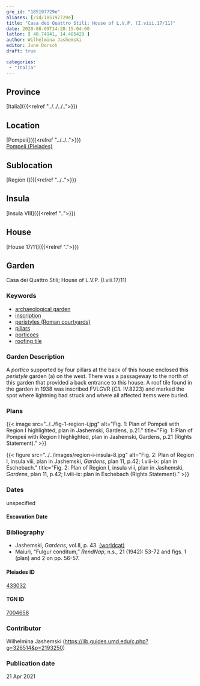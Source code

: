 ```yaml
---
gre_id: "185197729e"
aliases: [/id/185197729e]
title: "Casa dei Quattro Stili; House of L.V.P. (I.viii.17/11)"
date: 2020-08-09T14:28:15-04:00
latlon: [ 40.74941, 14.485429 ]
author: Wilhelmina Jashemski
editor: June Dorsch
draft: true

categories:
 - "Italia"
---
```


## Province

[Italia]({{<relref "../../../..">}})

## Location

[Pompeii]({{<relref "../../..">}}) \
[Pompeii (Pleiades)](https://pleiades.stoa.org/places/433032)

## Sublocation

[Region I]({{<relref "../..">}})

<!--### Sublocation Description-->

<!-- DESCRIPTION -->

## Insula

[Insula VIII]({{<relref "..">}})

## House

[House 17/11]({{<relref ".">}})

## Garden

Casa dei Quattro Stili; House of L.V.P. (I.viii.17/11)

### Keywords

- [archaeological garden](#)
- [inscription](#)
- [peristyles (Roman courtyards)](http://vocab.getty.edu/page/aat/300004029)
- [pillars](http://vocab.getty.edu/page/aat/300264605)
- [porticoes](http://vocab.getty.edu/page/aat/300004145)
- [roofing tile](http://vocab.getty.edu/page/aat/300010699)

### Garden Description

A *portico* supported by four pillars at the back of this house enclosed this *peristyle* garden (a) on the west. There was a passageway to the north of this garden that provided a back entrance to this house. A roof tile found in the garden in 1938 was inscribed FVLGVR (*CIL* IV.8223) and marked the spot where lightning had struck and where all affected items were buried.

<!--### Maps-->

<!--
OLD WAY (DO NOT USE)
![alt_text](../../images/image_name.ext)
*CAPTION*

NEW WAY ↓↓↓↓
{{< figure src="../../images/image_name.ext" alt="ALT_TEXT" title="CAPTION" >}}
-->

### Plans

{{< image src="../../fig-1-region-i.jpg" alt="Fig. 1: Plan of Pompeii with Region I highlighted, plan in Jashemski, Gardens, p.21." title="Fig. 1: Plan of Pompeii with Region I highlighted, plan in Jashemski, Gardens, p.21 (Rights Statement)." >}}

{{< figure src="../../images/region-i-insula-8.jpg" alt="Fig. 2: Plan of Region I, insula viii, plan in Jashemski, *Gardens*, plan 11, p.42; I.viii-ix: plan in Eschebach." title="Fig. 2: Plan of Region I, insula viii, plan in Jashemski, *Gardens*, plan 11, p.42; I.viii-ix: plan in Eschebach (Rights Statement)." >}}

<!--### Images-->


### Dates

unspecified

#### Excavation Date


### Bibliography

* Jashemski, *Gardens*, vol.II, p. 43. [(worldcat)](http://www.worldcat.org/oclc/921816405)
* Maiuri, “Fulgur conditum,” *RendNap*, n.s., 21 (1942): 53-72 and figs. 1 (plan) and 2 on pp. 56-57.

<!--#### Periodo ID-->

<!-- [PERIODO_ID](https://pleiades.stoa.org/places/PLEIADES_ID) -->

#### Pleiades ID

[433032](https://pleiades.stoa.org/places/433032)

#### TGN ID

[7004658](http://vocab.getty.edu/page/tgn/7004658)

### Contributor

Wilhelmina Jashemski (https://lib.guides.umd.edu/c.php?g=326514&p=2193250)

### Publication date


21 Apr 2021

<!--### Related articles-->

<!-- Links to other related articles. Leave blank for now -->